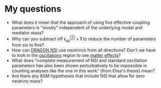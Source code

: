 # My questions

- What does it mean that the approach of using five effective coupling parameters is "mostly" independent of the underlying model and mediator mass?
- Why can you subtract off $\epsilon_{\mu\mu}^\oplus \times \mathbf{1}$ to reduce the number of parameters from six to five?
- How can [DRAGON NSI](dragon-nsi.md) use neutrinos from all directions? Don't we have to look in the [oscillations](oscillation.md) region to see [matter effects](matter-effects.md)?
- What does "complete measurement of NSI and standard oscillation parameters has also been shown perturbatively to be impossible in counting analyses like the one in this work" (from Elisa's thesis) mean?
- Are there any BSM hypotheses that include NSI that allow for zero neutrino mass?
